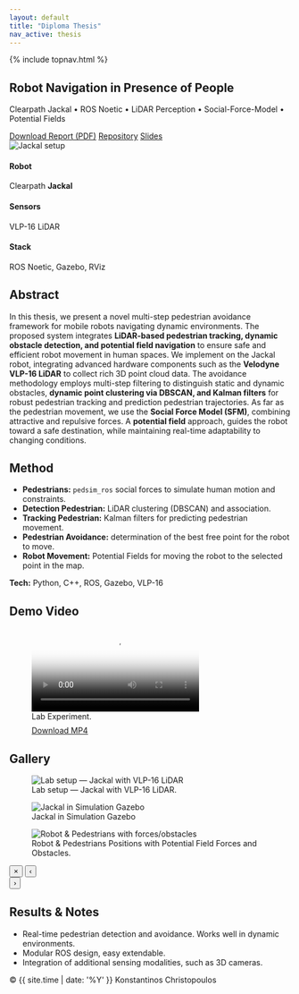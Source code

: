```yaml
---
layout: default
title: "Diploma Thesis"
nav_active: thesis
---
```


<link rel="stylesheet" href="{{ '/assets/css/style.css' | relative_url }}">

{% include topnav.html %}

<section class="section thesis-hero">
  <div class="thesis-title">
    <h1>Robot Navigation in Presence of People</h1>
    <p class="muted">Clearpath Jackal • ROS Noetic • LiDAR Perception • Social-Force-Model • Potential Fields</p>
    <div class="thesis-actions">
      <a class="btn primary" href="{{ 'assets/reports/Diploma_Thesis_Robotics.pdf' | relative_url }}" target="_blank">Download Report (PDF)</a>
      <a class="btn" href="https://github.com/YOUR_GITHUB/robot-navigation" target="_blank">Repository</a>
      <a class="btn ghost" href="{{ '/assets/reports/Robot_Navigation_Presentation.pdf' | relative_url }}" target="_blank">Slides</a>
    </div>
  </div>

  <div class="thesis-hero-media">
    <img src="{{ '/assets/img/Diploma/Robot-Navigation.png' | relative_url }}" alt="Jackal setup" class="hero-shot">
  </div>
</section>

<section class="section">
  <div class="kv-cards">
    <div class="kv">
      <h4>Robot</h4>
      <p>Clearpath <strong>Jackal</strong></p>
    </div>
    <div class="kv">
      <h4>Sensors</h4>
      <p>VLP-16 LiDAR</p>
    </div>
    <div class="kv">
      <h4>Stack</h4>
      <p>ROS Noetic, Gazebo, RViz</p>
    </div>
  </div>
</section>

<section class="section">
  <h2>Abstract</h2>
  <p>
   In this thesis, we present a novel multi-step pedestrian avoidance framework for mobile robots
  navigating dynamic environments. The proposed system integrates <strong>LiDAR-based pedestrian
  tracking, dynamic obstacle detection, and potential field navigation</strong> to ensure safe and efficient
  robot movement in human spaces. We implement on the Jackal robot, integrating advanced
  hardware components such as the <strong>Velodyne VLP-16 LiDAR</strong> to collect rich 3D point cloud
  data. The avoidance methodology employs multi-step filtering to distinguish static and dynamic
  obstacles, <strong>dynamic point clustering via DBSCAN, and Kalman filters</strong> for robust pedestrian
  tracking and prediction pedestrian trajectories. As far as the pedestrian movement, we use the
  <strong>Social Force Model (SFM)</strong>, combining attractive and repulsive forces. A <strong>potential field</strong> approach,
  guides the robot toward a safe destination, while maintaining real-time adaptability to changing
  conditions.
  </p>
</section>

<section class="section">
  <h2>Method</h2>
  <ul class="list-dot">
    <li><strong>Pedestrians:</strong> <code>pedsim_ros</code> social forces to simulate human motion and constraints.</li>
    <li><strong>Detection Pedestrian:</strong> LiDAR clustering (DBSCAN) and association.</li>
    <li><strong>Tracking Pedestrian:</strong> Kalman filters for predicting pedestrian movement.</li>
    <li><strong>Pedestrian Avoidance:</strong> determination of the best free point for the robot to move.</li>
    <li><strong>Robot Movement:</strong> Potential Fields for moving the robot to the selected point in the map.</li>
  </ul>
  <p class="p-tech"><strong>Tech:</strong> Python, C++, ROS, Gazebo, VLP-16</p>
</section>

 
<!-- Video -->
<section class="section">
  <h2>Demo Video</h2>

  <figure class="video-card">
    <div class="video-frame">
      <video
        controls
        preload="metadata"
        playsinline
        poster="{{ '/assets/img/Diploma/0deg_no_obs_poster.jpg' | relative_url }}">
        <!-- Best compatibility first -->
        <source src="{{ '/assets/img/Diploma/0deg_no_obs.mp4' | relative_url }}" type="video/mp4">
        <!-- Keep MOV only as a last fallback -->
        <source src="{{ '/assets/img/Diploma/0deg_no_obs.mov' | relative_url }}" type="video/quicktime">
        Sorry—your browser can’t play this video. 
        <a href="{{ '/assets/img/Diploma/0deg_no_obs.mp4' | relative_url }}">Download the MP4</a>.
      </video>
    </div>
    <figcaption class="muted">
      Lab Experiment.
    </figcaption>
    <div class="p-actions" style="margin-top:8px">
      <a class="btn small" href="{{ '/assets/img/Diploma/0deg_no_obs.mov' | relative_url }}" download>Download MP4</a>
    </div>
  </figure>
</section>



<!-- Gallery --> 
<section class="section">
  <h2>Gallery</h2>

  <div class="gallery-grid">
    <!-- Each tile -->
    <figure class="g-item">
      <img src="{{ '/assets/img/Diploma/jackal_lab.jpg' | relative_url }}" alt="Lab setup — Jackal with VLP-16 LiDAR" data-caption="Lab setup — Jackal with VLP-16 LiDAR">
      <figcaption>Lab setup — Jackal with VLP-16 LiDAR.</figcaption>
    </figure>
    <figure class="g-item">
      <img src="{{ '/assets/img/Diploma/jackal_sim.jpg' | relative_url }}" alt="Jackal in Simulation Gazebo" data-caption="Jackal in Simulation Gazebo">
      <figcaption>Jackal in Simulation Gazebo</figcaption>
    </figure>
    <figure class="g-item">
      <img src="{{ '/assets/img/Diploma/forces_in_map.png' | relative_url }}" alt="Robot & Pedestrians with forces/obstacles" data-caption="Robot & Pedestrians — forces and obstacles">
      <figcaption>Robot & Pedestrians Positions with Potential Field Forces and Obstacles.</figcaption>
    </figure>
  </div>

  <!-- Lightbox viewer -->
  <div class="lightbox" id="lightbox" aria-hidden="true">
    <button class="lb-close" aria-label="Close">×</button>
    <button class="lb-prev" aria-label="Previous">‹</button>
    <img class="lb-img" alt="">
    <div class="lb-caption"></div>
    <button class="lb-next" aria-label="Next">›</button>
  </div>

  <script>
    // Minimal vanilla JS lightbox
    (function(){
      const tiles = Array.from(document.querySelectorAll('.gallery-grid .g-item img'));
      const box = document.getElementById('lightbox');
      const img = box.querySelector('.lb-img');
      const cap = box.querySelector('.lb-caption');
      const closeBtn = box.querySelector('.lb-close');
      const prevBtn = box.querySelector('.lb-prev');
      const nextBtn = box.querySelector('.lb-next');
      let i = 0;

      function open(idx){
        i = idx;
        const el = tiles[i];
        img.src = el.src;
        img.alt = el.alt || '';
        cap.textContent = el.dataset.caption || el.alt || '';
        box.setAttribute('aria-hidden','false');
        document.body.style.overflow = 'hidden';
      }
      function close(){
        box.setAttribute('aria-hidden','true');
        document.body.style.overflow = '';
      }
      function prev(){ open( (i - 1 + tiles.length) % tiles.length ); }
      function next(){ open( (i + 1) % tiles.length ); }

      tiles.forEach((t, idx) => t.addEventListener('click', () => open(idx)));
      closeBtn.addEventListener('click', close);
      box.addEventListener('click', (e)=>{ if(e.target===box) close(); });
      prevBtn.addEventListener('click', prev);
      nextBtn.addEventListener('click', next);
      document.addEventListener('keydown', (e)=>{
        if(box.getAttribute('aria-hidden')==='true') return;
        if(e.key==='Escape') close();
        if(e.key==='ArrowLeft') prev();
        if(e.key==='ArrowRight') next();
      });

      // touch swipe
      let startX=0;
      box.addEventListener('touchstart',(e)=> startX = e.touches[0].clientX, {passive:true});
      box.addEventListener('touchend',(e)=>{
        const dx = e.changedTouches[0].clientX - startX;
        if(Math.abs(dx) > 40) (dx>0? prev: next)();
      });
    })();
  </script>
</section>


<section class="section">
  <h2>Results &amp; Notes</h2>
  <ul class="list-dot">
    <li>Real-time pedestrian detection and avoidance. Works well in dynamic environments.</li>
    <li>Modular ROS design, easy extendable.</li>
    <li>Integration of additional sensing modalities, such as 3D cameras.</li>
  </ul>
</section>

<footer class="footer">
  <span>© {{ site.time | date: '%Y' }} Konstantinos Christopoulos</span>
</footer>
